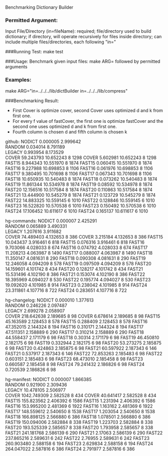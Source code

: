 Benchmarking Dictionary Builder

### Permitted Argument:
Input File/Directory (in=fileName): required; file/directory used to build dictionary; if directory, will operate recursively for files inside directory; can include multiple files/directories, each following "in="

###Running Test:
make test

###Usage:
Benchmark given input files: make ARG= followed by permitted arguments

### Examples:
make ARG="in=../../../lib/dictBuilder in=../../../lib/compress"

###Benchmarking Result:
- First Cover is optimize cover, second Cover uses optimized d and k from first one.
- For every f value of fastCover, the first one is optimize fastCover and the second one uses optimized d and k from first one.
- Fourth column is chosen d and fifth column is chosen k

github:
NODICT       0.000005       2.999642        
RANDOM       0.034014       8.791189        
LEGACY       0.993954       8.173529        
COVER       59.243793       10.652243        8          1298
COVER       5.602981       10.652243        8          1298
FAST15       8.944343       10.551970        8          1874
FAST15       0.060415       10.551970        8          1874
FAST16       9.227988       10.698853        8          1106
FAST16       0.061976       10.698853        8          1106
FAST17       9.380495       10.701698        8          1106
FAST17       0.067343       10.701698        8          1106
FAST18       10.650935       10.540483        8          1874
FAST18       0.073262       10.540483        8          1874
FAST19       11.861344       10.534978        8          1874
FAST19       0.08592       10.534978        8          1874
FAST20       12.156516       10.517584        8          1874
FAST20       0.110863       10.517584        8          1874
FAST21       13.444900       10.545279        8          1874
FAST21       0.123729       10.545279        8          1874
FAST22       14.883325       10.559145        6          1010
FAST22       0.128846       10.559145        6          1010
FAST23       16.522820       10.570538        6          1010
FAST23       0.150492       10.570538        6          1010
FAST24       17.106452       10.611617        6          1010
FAST24       0.165137       10.611617        6          1010

hg-commands:
NODICT       0.000007       2.425291        
RANDOM       0.065889       3.490331        
LEGACY       1.207616       3.911682        
COVER       74.489403       4.132653        8          386
COVER       3.215184       4.132653        8          386
FAST15       10.043437       3.916461        6          818
FAST15       0.076316       3.916461        6          818
FAST16       9.703066       4.028033        8          674
FAST16       0.074792       4.028033        8          674
FAST17       11.208213       4.063987        8          1490
FAST17       0.088007       4.063987        8          1490
FAST18       11.350147       4.081631        8          290
FAST18       0.090308       4.081631        8          290
FAST19       12.246058       4.094209        8          578
FAST19       0.097509       4.094209        8          578
FAST20       14.159601       4.101742        8          434
FAST20       0.128217       4.101742        8          434
FAST21       15.531496       4.102190        8          386
FAST21       0.153074       4.102190        8          386
FAST22       18.395969       4.094027        8          530
FAST22       0.195774       4.094027        8          530
FAST23       19.092620       4.101985        8          914
FAST23       0.238042       4.101985        8          914
FAST24       23.311861       4.107716        8          722
FAST24       0.283651       4.107716        8          722

hg-changelog:
NODICT       0.000010       1.377613        
RANDOM       0.246226       2.097487        
LEGACY       2.699278       2.058907        
COVER       218.642638       2.189685        8          98
COVER       6.678614       2.189685        8          98
FAST15       45.163589       2.128453        8          578
FAST15       0.288409       2.128453        8          578
FAST16       47.352015       2.144324        8          194
FAST16       0.310171       2.144324        8          194
FAST17       47.511351       2.158889        6          290
FAST17       0.310214       2.158889        6          290
FAST18       44.558437       2.171179        6          98
FAST18       0.30314       2.171179        6          98
FAST19       46.450810       2.182175        6          98
FAST19       0.332944       2.182175        6          98
FAST20       53.273275       2.185875        6          98
FAST20       0.424863       2.185875        6          98
FAST21       60.597922       2.187343        6          146
FAST21       0.537917       2.187343        6          146
FAST22       72.853263       2.185483        6          98
FAST22       0.603151       2.185483        6          98
FAST23       68.473010       2.185458        8          98
FAST23       0.660587       2.185458        8          98
FAST24       79.241432       2.186826        6          98
FAST24       0.720539       2.186826        6          98

hg-manifest:
NODICT       0.000007       1.866385        
RANDOM       0.921900       2.309436        
LEGACY       10.478105       2.506977        
COVER       1042.749309       2.582528        8          434
COVER       40.641417       2.582528        8          434
FAST15       155.823562       2.406392        6          1586
FAST15       1.231394       2.406392        6          1586
FAST16       153.995200       2.481369        6          1922
FAST16       1.163162       2.481369        6          1922
FAST17       148.559612       2.540650        8          1538
FAST17       1.203054       2.540650        8          1538
FAST18       166.898125       2.566880        6          386
FAST18       1.078501       2.566880        6          386
FAST19       150.094006       2.582884        8          338
FAST19       1.223703       2.582884        8          338
FAST20       193.525339       2.585657        8          338
FAST20       1.793958       2.585657        8          338
FAST21       241.181768       2.586139        6          290
FAST21       2.17063       2.586139        6          290
FAST22       237.865216       2.589631        6          242
FAST22       2.76955       2.589631        6          242
FAST23       260.903480       2.588158        6          194
FAST23       2.629834       2.588158        6          194
FAST24       264.047022       2.587816        6          386
FAST24       2.791977       2.587816        6          386
